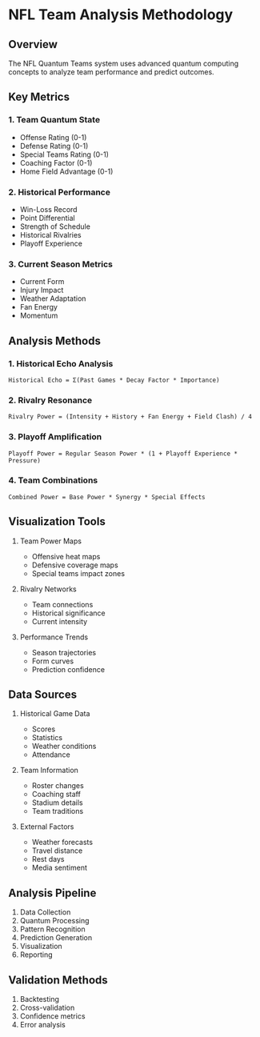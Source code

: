 # NFL Team Analysis Methodology

## Overview
The NFL Quantum Teams system uses advanced quantum computing concepts to analyze team performance and predict outcomes.

## Key Metrics

### 1. Team Quantum State
- Offense Rating (0-1)
- Defense Rating (0-1)
- Special Teams Rating (0-1)
- Coaching Factor (0-1)
- Home Field Advantage (0-1)

### 2. Historical Performance
- Win-Loss Record
- Point Differential
- Strength of Schedule
- Historical Rivalries
- Playoff Experience

### 3. Current Season Metrics
- Current Form
- Injury Impact
- Weather Adaptation
- Fan Energy
- Momentum

## Analysis Methods

### 1. Historical Echo Analysis
```
Historical Echo = Σ(Past Games * Decay Factor * Importance)
```

### 2. Rivalry Resonance
```
Rivalry Power = (Intensity + History + Fan Energy + Field Clash) / 4
```

### 3. Playoff Amplification
```
Playoff Power = Regular Season Power * (1 + Playoff Experience * Pressure)
```

### 4. Team Combinations
```
Combined Power = Base Power * Synergy * Special Effects
```

## Visualization Tools

1. Team Power Maps
   - Offensive heat maps
   - Defensive coverage maps
   - Special teams impact zones

2. Rivalry Networks
   - Team connections
   - Historical significance
   - Current intensity

3. Performance Trends
   - Season trajectories
   - Form curves
   - Prediction confidence

## Data Sources

1. Historical Game Data
   - Scores
   - Statistics
   - Weather conditions
   - Attendance

2. Team Information
   - Roster changes
   - Coaching staff
   - Stadium details
   - Team traditions

3. External Factors
   - Weather forecasts
   - Travel distance
   - Rest days
   - Media sentiment

## Analysis Pipeline

1. Data Collection
2. Quantum Processing
3. Pattern Recognition
4. Prediction Generation
5. Visualization
6. Reporting

## Validation Methods

1. Backtesting
2. Cross-validation
3. Confidence metrics
4. Error analysis
